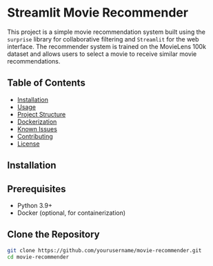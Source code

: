 # Streamlit Movie Recommender

This project is a simple movie recommendation system built using the `surprise` library for collaborative filtering and `Streamlit` for the web interface. The recommender system is trained on the MovieLens 100k dataset and allows users to select a movie to receive similar movie recommendations.

## Table of Contents

- [Installation](#installation)
- [Usage](#usage)
- [Project Structure](#project-structure)
- [Dockerization](#dockerization)
- [Known Issues](#known-issues)
- [Contributing](#contributing)
- [License](#license)

## Installation



## Prerequisites

- Python 3.9+
- Docker (optional, for containerization)

## Clone the Repository

```bash
git clone https://github.com/yourusername/movie-recommender.git
cd movie-recommender

